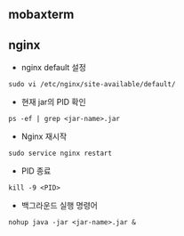 ## mobaxterm

## nginx



- nginx default 설정

```
sudo vi /etc/nginx/site-available/default/
```

- 현재 jar의 PID 확인

```
ps -ef | grep <jar-name>.jar
```

- Nginx 재시작

```
sudo service nginx restart
```

- PID 종료

```
kill -9 <PID>
```

- 백그라운드 실행 명령어

```
nohup java -jar <jar-name>.jar &
```

